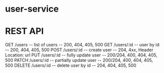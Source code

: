 # user-service

# REST API

GET /users -- list of users -- 200, 404, 405, 500
GET /users/:id -- user by id -- 200, 404, 405, 500
POST /users/:id -- create user -- 204, 4xx, Header Location: url
PUT /users/:id -- fully update user -- 200/204, 400, 404, 405, 500
PATCH /users/:id -- partially update user -- 200/204, 400, 404, 405, 500
DELETE /users/:id -- delete user by id -- 204, 404, 405, 500